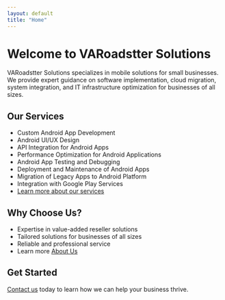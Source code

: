 ```yaml
---
layout: default
title: "Home"
---
```


# Welcome to VARoadstter Solutions

VARoadstter Solutions specializes in mobile solutions for small businesses. We provide expert guidance on software implementation, cloud migration, system integration, and IT infrastructure optimization for businesses of all sizes.

## Our Services
- Custom Android App Development
- Android UI/UX Design
- API Integration for Android Apps
- Performance Optimization for Android Applications
- Android App Testing and Debugging
- Deployment and Maintenance of Android Apps
- Migration of Legacy Apps to Android Platform
- Integration with Google Play Services
- [Learn more about our services](services.md)

## Why Choose Us?
- Expertise in value-added reseller solutions
- Tailored solutions for businesses of all sizes
- Reliable and professional service
- Learn more [About Us](about)

## Get Started
[Contact us](contact) today to learn how we can help your business thrive.
